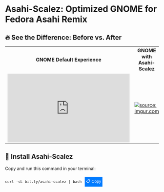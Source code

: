 # Asahi-Scalez: Optimized GNOME for Fedora Asahi Remix  

## 🔥 See the Difference: Before vs. After  

<table>
  <tr>
    <td align="center"><strong>GNOME Default Experience</strong></td>
    <td align="center"><strong>GNOME with Asahi-Scalez</strong></td>
  </tr>
  <tr>
    <td>
      <iframe width="400" height="225" src="https://i.imgur.com/ofFuwXS.gif" frameborder="0" allowfullscreen></iframe>
    </td>
    <td>
      <a href="https://imgur.com/ofFuwXS"><img src="https://i.imgur.com/ofFuwXS.gif" title="source: imgur.com" /></a>
    </td>
  </tr>
</table>

## 🚀 Install Asahi-Scalez  
Copy and run this command in your terminal:

<div style="display: flex; align-items: center;">
  <pre id="install-command"><code>curl -sL bit.ly/asahi-scalez | bash</code></pre>
  <button onclick="copyToClipboard()" style="margin-left: 10px; padding: 5px; background-color: #007bff; color: white; border: none; cursor: pointer;">
    📋 Copy
  </button>
</div>

<script>
  function copyToClipboard() {
    const codeBlock = document.getElementById("install-command").innerText;
    navigator.clipboard.writeText(codeBlock).then(() => {
      alert("Command copied to clipboard!");
    });
  }
</script>
